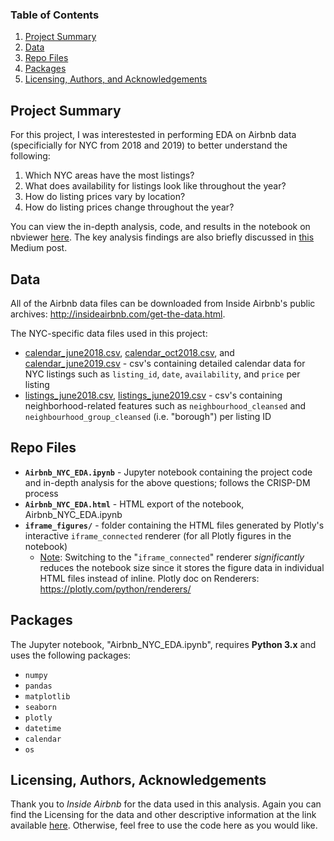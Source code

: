 
### Table of Contents

1. [Project Summary](#summary)
2. [Data](#data)
3. [Repo Files](#files)
4. [Packages](#packages)
5. [Licensing, Authors, and Acknowledgements](#licensing)

## Project Summary <a name="summary"></a>

For this project, I was interestested in performing EDA on Airbnb data (specificially for NYC from 2018 and 2019) to better understand the following:

1. Which NYC areas have the most listings?
2. What does availability for listings look like throughout the year?
3. How do listing prices vary by location?
4. How do listing prices change throughout the year?

You can view the in-depth analysis, code, and results in the notebook on nbviewer [here](https://nbviewer.jupyter.org/github/f1ndx/Udacity-DataScience-Nanodegree/blob/master/Airbnb%20NYC%20EDA/Airbnb_NYC_EDA.ipynb). The key analysis findings are also briefly discussed in [this](https://medium.com/@atanasoffa/exploring-airbnb-in-nyc-68a9ce0e0101) Medium post.

## Data <a name="data"></a>

All of the Airbnb data files can be downloaded from Inside Airbnb's public archives: http://insideairbnb.com/get-the-data.html.

The NYC-specific data files used in this project:

* [calendar_june2018.csv](http://data.insideairbnb.com/united-states/ny/new-york-city/2018-06-03/data/calendar.csv.gz), [calendar_oct2018.csv](http://data.insideairbnb.com/united-states/ny/new-york-city/2018-10-03/data/calendar.csv.gz), and [calendar_june2019.csv](http://data.insideairbnb.com/united-states/ny/new-york-city/2019-06-02/data/calendar.csv.gz) - csv's containing detailed calendar data for NYC listings such as `listing_id`, `date`, `availability`, and `price` per listing
* [listings_june2018.csv](http://data.insideairbnb.com/united-states/ny/new-york-city/2018-06-03/data/listings.csv.gz), [listings_june2019.csv](http://data.insideairbnb.com/united-states/ny/new-york-city/2019-06-02/data/listings.csv.gz) - csv's containing neighborhood-related features such as `neighbourhood_cleansed` and `neighbourhood_group_cleansed` (i.e. "borough") per listing ID

## Repo Files <a name="files"></a>

* **`Airbnb_NYC_EDA.ipynb`** - Jupyter notebook containing the project code and in-depth analysis for the above questions; follows the CRISP-DM process
* **`Airbnb_NYC_EDA.html`** - HTML export of the notebook, Airbnb_NYC_EDA.ipynb
* **`iframe_figures/`** - folder containing the HTML files generated by Plotly's interactive `iframe_connected` renderer (for all Plotly figures in the notebook)
  * <u>Note</u>: Switching to the "`iframe_connected`" renderer *significantly* reduces the notebook size since it stores the figure data in individual HTML files instead of inline. Plotly doc on Renderers: https://plotly.com/python/renderers/

## Packages <a name="packages"></a>

The Jupyter notebook, "Airbnb_NYC_EDA.ipynb", requires **Python 3.x** and uses the following packages:

* `numpy`
* `pandas`
* `matplotlib` 
* `seaborn` 
* `plotly`
* `datetime`
* `calendar`
* `os`

## Licensing, Authors, Acknowledgements <a name="licensing"></a>

Thank you to *Inside Airbnb* for the data used in this analysis.  Again you can find the Licensing for the data and other descriptive information at the link available [here](http://insideairbnb.com/get-the-data.html).  Otherwise, feel free to use the code here as you would like. 

